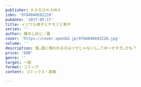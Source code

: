 ```yaml
---
publisher: ＫＡＤＯＫＡＷＡ
isbn: '9784040692210'
pubdate: '2017-05-17'
title: イジワル男子とケモミミ男子
series: ''
author: 榎木しめじ／著
cover: 'https://cover.openbd.jp/9784040692210.jpg'
volume: ''
description: 僕…君に喰われるのはイヤじゃないし…てゆーかすき…かも？
price: '680'
genre: ''
target: 一般
format: コミック
content: コミックス・劇画

---
```

